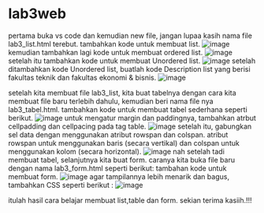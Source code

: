 # lab3web
pertama buka vs code dan kemudian new file, jangan lupaa kasih nama file lab3_list.html terebut. tambahkan kode untuk membuat list.
![image](https://user-images.githubusercontent.com/82009410/114474941-7b372f00-9c21-11eb-9364-e02ab410d718.png)
kemudian tambahkan lagi kode untuk membuat ordered list.
![image](https://user-images.githubusercontent.com/82009410/114475046-b33e7200-9c21-11eb-9aa4-37392452f4d4.png)
setelah itu tambahkan kode untuk membuat Unordered list.
![image](https://user-images.githubusercontent.com/82009410/114475151-e6810100-9c21-11eb-9297-88ee496b6575.png)
setelah ditambahkan kode Unordered list, buatlah kode Description list yang berisi fakultas teknik dan fakultas ekonomi & bisnis.
![image](https://user-images.githubusercontent.com/82009410/114475328-3e1f6c80-9c22-11eb-83b7-56e2fe20267a.png)

setelah kita membuat file lab3_list, kita buat tabelnya dengan cara kita membuat file baru terlebih dahulu, kemudian beri nama file nya lab3_tabel.html. tambahkan kode untuk membuat tabel sederhana seperti berikut.
![image](https://user-images.githubusercontent.com/82009410/114475622-d158a200-9c22-11eb-94f6-dfac1297d839.png)
untuk mengatur margin dan paddingnya, tambahkan atrbut cellpadding dan cellpacing pada tag table.
![image](https://user-images.githubusercontent.com/82009410/114475810-301e1b80-9c23-11eb-9215-3d5457c1c6c9.png)
setelah itu, gabungkan sel data dengan menggunakan atribut rowspan dan colspan. atribut rowspan  untuk menggunakan baris (secara vertikal) dan colspan untuk menggunakan kolom (secara horizontal).
![image](https://user-images.githubusercontent.com/82009410/114475966-8db26800-9c23-11eb-87b3-af9017f0a197.png)
nah setelah tadi membuat tabel, selanjutnya kita buat form. caranya kita buka file baru dengan nama lab3_form.html seperti berikut:
tambahan kode untuk membuat form.
![image](https://user-images.githubusercontent.com/82009410/114476203-03b6cf00-9c24-11eb-8c08-0a0e4359de2f.png)
agar tampilannya lebih menarik dan bagus, tambahkan CSS seperti berikut :
![image](https://user-images.githubusercontent.com/82009410/114476314-2f39b980-9c24-11eb-812e-f8dc16896639.png)

itulah hasil cara belajar membuat list,table dan form. sekian terima kasiih.!!!

